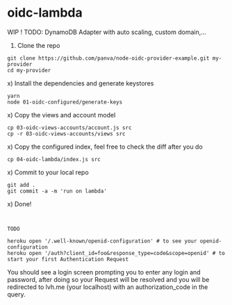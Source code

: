 # oidc-lambda

WIP !
TODO: DynamoDB Adapter with auto scaling, custom domain,...

1) Clone the repo  
```
git clone https://github.com/panva/node-oidc-provider-example.git my-provider
cd my-provider
```

x) Install the dependencies and generate keystores  
```
yarn
node 01-oidc-configured/generate-keys
```

x) Copy the views and account model
```
cp 03-oidc-views-accounts/account.js src
cp -r 03-oidc-views-accounts/views src
```

x) Copy the configured index, feel free to check the diff after you do  
```
cp 04-oidc-lambda/index.js src
```



x) Commit to your local repo  
```
git add .
git commit -a -m 'run on lambda'
```


x) Done!
```


TODO

heroku open '/.well-known/openid-configuration' # to see your openid-configuration  
heroku open '/auth?client_id=foo&response_type=code&scope=openid' # to start your first Authentication Request
```

You should see a login screen prompting you to enter any login and password, after doing so your
Request will be resolved and you will be redirected to lvh.me (your localhost) with an authorization_code
in the query.
